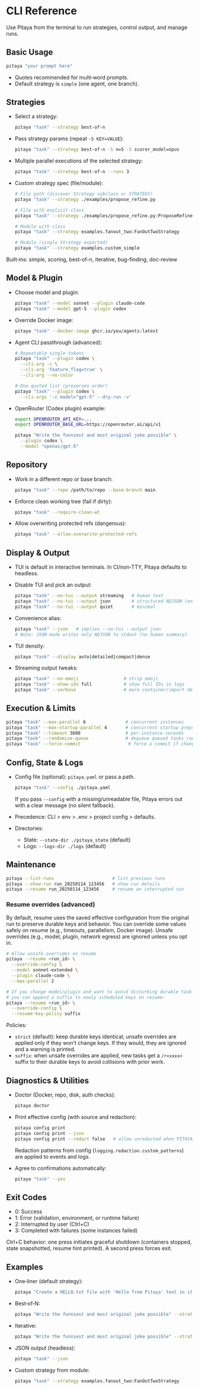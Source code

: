 # CLI Reference

Use Pitaya from the terminal to run strategies, control output, and manage runs.

## Basic Usage

```bash
pitaya "your prompt here"
```

- Quotes recommended for multi‑word prompts.
- Default strategy is `simple` (one agent, one branch).

## Strategies

- Select a strategy:

  ```bash
  pitaya "task" --strategy best-of-n
  ```

- Pass strategy params (repeat `-S KEY=VALUE`):

  ```bash
  pitaya "task" --strategy best-of-n -S n=5 -S scorer_model=opus
  ```

- Multiple parallel executions of the selected strategy:

  ```bash
  pitaya "task" --strategy best-of-n --runs 3
  ```

- Custom strategy spec (file/module):

  ```bash
  # File path (discover Strategy subclass or STRATEGY)
  pitaya "task" --strategy ./examples/propose_refine.py

  # File with explicit class
  pitaya "task" --strategy ./examples/propose_refine.py:ProposeRefineStrategy

  # Module with class
  pitaya "task" --strategy examples.fanout_two:FanOutTwoStrategy

  # Module (single Strategy exported)
  pitaya "task" --strategy examples.custom_simple
  ```

Built‑ins: simple, scoring, best-of-n, iterative, bug-finding, doc-review

## Model & Plugin

- Choose model and plugin:

  ```bash
  pitaya "task" --model sonnet --plugin claude-code
  pitaya "task" --model gpt-5 --plugin codex
  ```

- Override Docker image:

  ```bash
  pitaya "task" --docker-image ghcr.io/you/agents:latest
  ```

- Agent CLI passthrough (advanced):

  ```bash
  # Repeatable single tokens
  pitaya "task" --plugin codex \
    --cli-arg -c \
    --cli-arg 'feature_flag=true' \
    --cli-arg --no-color

  # One quoted list (preserves order)
  pitaya "task" --plugin codex \
    --cli-args '-c model="gpt-5" --dry-run -v'
  ```

- OpenRouter (Codex plugin) example:

  ```bash
  export OPENROUTER_API_KEY=...
  export OPENROUTER_BASE_URL=https://openrouter.ai/api/v1

  pitaya "Write the funniest and most original joke possible" \
    --plugin codex \
    --model "openai/gpt-5"
  ```

## Repository

- Work in a different repo or base branch:

  ```bash
  pitaya "task" --repo /path/to/repo --base-branch main
  ```

- Enforce clean working tree (fail if dirty):

  ```bash
  pitaya "task" --require-clean-wt
  ```

- Allow overwriting protected refs (dangerous):

  ```bash
  pitaya "task" --allow-overwrite-protected-refs
  ```

## Display & Output

- TUI is default in interactive terminals. In CI/non‑TTY, Pitaya defaults to headless.

- Disable TUI and pick an output:

  ```bash
  pitaya "task" --no-tui --output streaming   # human text
  pitaya "task" --no-tui --output json        # structured NDJSON (one JSON per line)
  pitaya "task" --no-tui --output quiet       # minimal
  ```

- Convenience alias:

  ```bash
  pitaya "task" --json   # implies --no-tui --output json
  # Note: JSON mode writes only NDJSON to stdout (no human summary)
  ```

- TUI density:

  ```bash
  pitaya "task" --display auto|detailed|compact|dense
  ```

- Streaming output tweaks:

  ```bash
  pitaya "task" --no-emoji                 # strip emoji
  pitaya "task" --show-ids full            # show full IDs in logs
  pitaya "task" --verbose                  # more container/import detail
  ```

## Execution & Limits

```bash
pitaya "task" --max-parallel 6               # concurrent instances
pitaya "task" --max-startup-parallel 4       # concurrent startup preps
pitaya "task" --timeout 3600                 # per-instance seconds
pitaya "task" --randomize-queue              # dequeue queued tasks randomly
pitaya "task" --force-commit                  # force a commit if changes exist
```

## Config, State & Logs

- Config file (optional): `pitaya.yaml` or pass a path.

  ```bash
  pitaya "task" --config ./pitaya.yaml
  ```
  If you pass `--config` with a missing/unreadable file, Pitaya errors out with a clear message (no silent fallback).

- Precedence: CLI > env > .env > project config > defaults.
- Directories:
  - State: `--state-dir ./pitaya_state` (default)
  - Logs: `--logs-dir ./logs` (default)

## Maintenance

```bash
pitaya --list-runs                      # list previous runs
pitaya --show-run run_20250114_123456   # show run details
pitaya --resume run_20250114_123456     # resume an interrupted run
```

### Resume overrides (advanced)

By default, resume uses the saved effective configuration from the original run to preserve durable keys and behavior. You can override some values safely on resume (e.g., timeouts, parallelism, Docker image). Unsafe overrides (e.g., model, plugin, network egress) are ignored unless you opt in.

```bash
# Allow unsafe overrides on resume
pitaya --resume <run_id> \
  --override-config \
  --model sonnet-extended \
  --plugin claude-code \
  --max-parallel 2

# If you change model/plugin and want to avoid disturbing durable task keys,
# you can append a suffix to newly scheduled keys on resume:
pitaya --resume <run_id> \
  --override-config \
  --resume-key-policy suffix
```

Policies:
- `strict` (default): keep durable keys identical; unsafe overrides are applied only if they won’t change keys. If they would, they are ignored and a warning is printed.
- `suffix`: when unsafe overrides are applied, new tasks get a `/r<xxxx>` suffix to their durable keys to avoid collisions with prior work.

## Diagnostics & Utilities

- Doctor (Docker, repo, disk, auth checks):

  ```bash
  pitaya doctor
  ```

- Print effective config (with source and redaction):

  ```bash
  pitaya config print
  pitaya config print --json
  pitaya config print --redact false   # allow unredacted when PITAYA_ALLOW_UNREDACTED=1
  ```

  Redaction patterns from config (`logging.redaction.custom_patterns`) are applied to events and logs.

- Agree to confirmations automatically:

  ```bash
  pitaya "task" --yes
  ```

## Exit Codes

- 0: Success
- 1: Error (validation, environment, or runtime failure)
- 2: Interrupted by user (Ctrl+C)
- 3: Completed with failures (some instances failed)

Ctrl+C behavior: one press initiates graceful shutdown (containers stopped, state snapshotted, resume hint printed). A second press forces exit.

## Examples

- One‑liner (default strategy):

  ```bash
  pitaya "Create a HELLO.txt file with 'Hello from Pitaya' text in it and commit it"
  ```

- Best‑of‑N:

  ```bash
  pitaya "Write the funniest and most original joke possible" --strategy best-of-n -S n=5
  ```

- Iterative:

  ```bash
  pitaya "Write the funniest and most original joke possible" --strategy iterative -S iterations=3
  ```

- JSON output (headless):

  ```bash
  pitaya "task" --json
  ```

- Custom strategy from module:

  ```bash
  pitaya "task" --strategy examples.fanout_two:FanOutTwoStrategy
  ```
